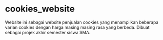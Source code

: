 # cookies_website
Website ini sebagai website penjualan cookies yang menampilkan beberapa varian cookies dengan harga masing masing rasa yang berbeda. Dibuat sebagai projek akhir semester siswa SMA.
